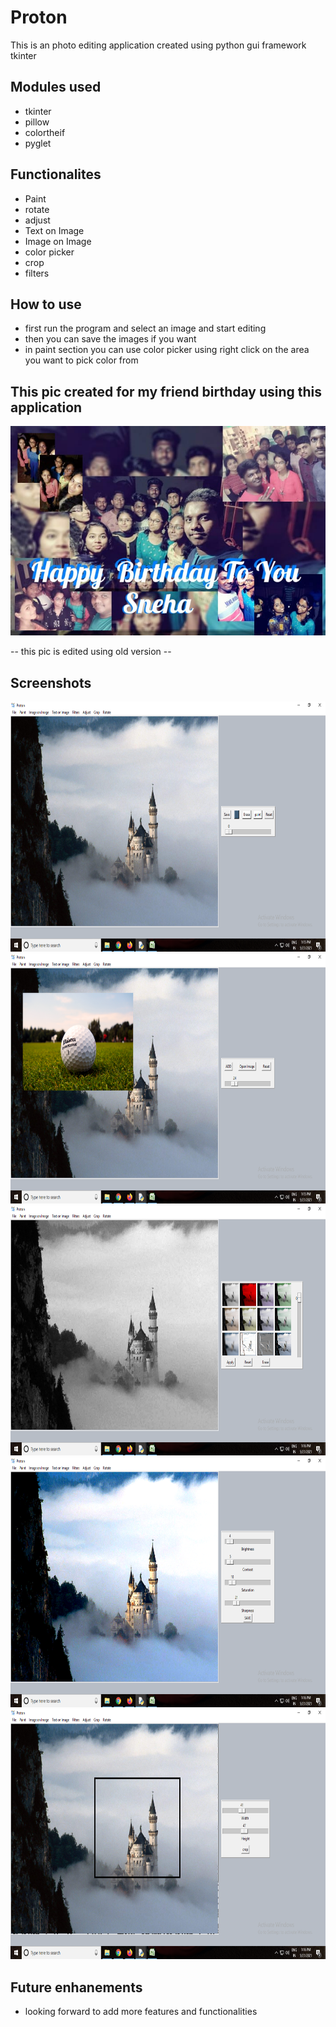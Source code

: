 # Proton


This is an photo editing application created using python gui framework tkinter 

## Modules used

- tkinter
- pillow
- colortheif
- pyglet

## Functionalites

- Paint
- rotate
- adjust
- Text on Image
- Image on Image
- color picker
- crop
- filters

## How to use

- first run the program and select an image and start editing
- then you can save the images if you want
- in paint section you can use color picker using right click on the area you want to pick color from

## This pic created for my friend birthday using this application

<img src="screenshos/IMG-20200831-WA0004.jpg" >
 
 -- this pic is edited using old version --
 
## Screenshots

<img src="screenshos/Screenshot (168).png" width="800px" height="400px">
<img src="screenshos/Screenshot (169).png" width="800px" height="400px">
<img src="screenshos/Screenshot (170).png" width="800px" height="400px">
<img src="screenshos/Screenshot (171).png" width="800px" height="400px">
<img src="screenshos/Screenshot (172).png" width="800px" height="400px">


 
 ## Future enhanements 
 
 - looking forward to add more features and functionalities



